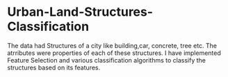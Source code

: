 # Urban-Land-Structures-Classification
The data had Structures of a city like building,car, concrete, tree etc. The atrributes were properties of each of these structures. I have implemented Feature Selection and various classification algorithms to classify the structures based on its features.
